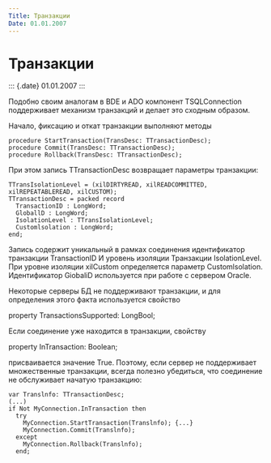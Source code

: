 ```yaml
---
Title: Транзакции
Date: 01.01.2007
---
```



Транзакции
==========

::: {.date}
01.01.2007
:::

Подобно своим аналогам в BDE и ADO компонент TSQLConnection поддерживает
механизм транзакций и делает это сходным образом.

Начало, фиксацию и откат транзакции выполняют методы

    procedure StartTransaction(TransDesc: TTransactionDesc); 
    procedure Commit(TransDesc: TTransactionDesc);  
    procedure Rollback(TransDesc: TTransactionDesc); 

При этом запись TTransactionDesc возвращает параметры транзакции:

    TTransIsolationLevel = (xilDIRTYREAD, xilREADCOMMITTED, xilREPEATABLEREAD, xilCUSTOM); 
    TTransactionDesc = packed record 
      TransactionID : LongWord; 
      GloballD : LongWord; 
      IsolationLevel : TTransIsolationLevel; 
      Customlsolation : LongWord; 
    end; 

Запись содержит уникальный в рамках соединения идентификатор транзакции
TransactionID И уровень изоляции Транзакции IsolationLevel. При уровне
изоляции xilCustom определяется параметр Customlsolation. Идентификатор
GiobaliD используется при работе с сервером Oracle.

Некоторые серверы БД не поддерживают транзакции, и для определения этого
факта используется свойство

property TransactionsSupported: LongBool;

Если соединение уже находится в транзакции, свойству

property InTransaction: Boolean;

присваивается значение True. Поэтому, если сервер не поддерживает
множественные транзакции, всегда полезно убедиться, что соединение не
обслуживает начатую транзакцию:

    var Translnfo: TTransactionDesc; 
    (...) 
    if Not MyConnection.InTransaction then 
      try 
        MyConnection.StartTransaction(Translnfo); {...} 
        MyConnection.Commit(Translnfo); 
      except 
        MyConnection.Rollback(Translnfo);  
      end; 
